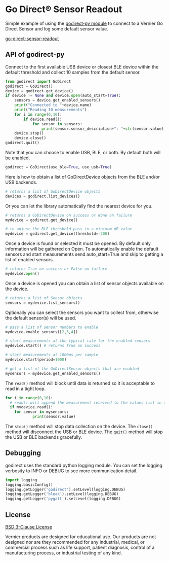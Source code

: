 # Go Direct® Sensor Readout

Simple example of using the [godirect-py module](https://pypi.org/project/godirect/) to connect to a Vernier Go Direct Sensor and log some default sensor value.

[go-direct-sensor-readout](./godirect-sensor-readout.py)

## API of godirect-py

Connect to the first available USB device or closest BLE device within the default threshold and collect 10 samples from the default sensor.
```python
from godirect import GoDirect
godirect = GoDirect()
device = godirect.get_device()
if device != None and device.open(auto_start=True):
	sensors = device.get_enabled_sensors()
	print("Connected to "+device.name)
	print("Reading 10 measurements")
	for i in range(0,10):
		if device.read():
			for sensor in sensors:
				print(sensor.sensor_description+": "+str(sensor.value))
	device.stop()
	device.close()
godirect.quit()
```

Note that you can choose to enable USB, BLE, or both. By default both will be enabled.
```python
godirect = GoDirect(use_ble=True, use_usb=True)
```

Here is how to obtain a list of GoDirectDevice objects from the BLE and/or USB backends.
```python
# returns a list of GoDirectDevice objects
devices = godirect.list_devices()
```

Or you can let the library automatically find the nearest device for you.
```python
# returns a GoDirectDevice on success or None on failure
mydevice = godirect.get_device()

# to adjust the BLE threshold pass in a minimum dB value
mydevice = godirect.get_device(threshold=-200)
```

Once a device is found or selected it must be opened. By default only information will be 
gathered on Open. To automatically enable the default sensors and start measurements send 
auto_start=True and skip to getting a list of enabled sensors. 
```python
# returns True on success or False on failure
mydevice.open()
```

Once a device is opened you can obtain a list of sensor objects available on
the device.
```python
# returns a list of Sensor objects
sensors = mydevice.list_sensors()
```

Optionally you can select the sensors you want to collect from, otherwise the
default sensor(s) will be used.
```python
# pass a list of sensor numbers to enable
mydevice.enable_sensors([2,3,4])
```

```python
# start measurements at the typical rate for the enabled sensors
mydevice.start() # returns True on success

# start measurements at 1000ms per sample
mydevice.start(period=1000)

# get a list of the GoDirectSensor objects that are enabled
mysensors = mydevice.get_enabled_sensors()
```

The `read()` method will block until data is returned so it is acceptable to read
in a tight loop.

```python
for i in range(0,10):
  # read() will append the measurement received to the values list in the Sensor object
  if mydevice.read():
    for sensor in mysensors:
			print(sensor.value)
```

The `stop()` method will stop data collection on the device. The `close()` method
will disconnect the USB or BLE device. The `quit()` method will stop the USB or BLE backends gracefully.

## Debugging

godirect uses the standard python logging module. You can set the logging verbosity
to INFO or DEBUG to see more communication detail.

```python
import logging
logging.basicConfig()
logging.getLogger('godirect').setLevel(logging.DEBUG)
logging.getLogger('bleak').setLevel(logging.DEBUG)
logging.getLogger('pygatt').setLevel(logging.DEBUG)
```

## License

[BSD 3-Clause License](../../../LICENSE)

Vernier products are designed for educational use. Our products are not designed nor are they recommended for any industrial, medical, or commercial process such as life support, patient diagnosis, control of a manufacturing process, or industrial testing of any kind.

